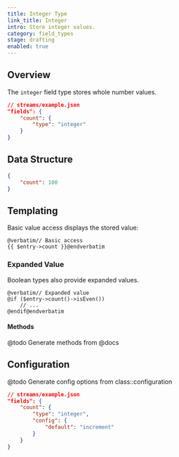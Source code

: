 ```yaml
---
title: Integer Type
link_title: Integer
intro: Store integer values.
category: field_types
stage: drafting
enabled: true
---
```


## Overview

The `integer` field type stores whole number values.

```json
// streams/example.json
"fields": {
    "count": {
        "type": "integer"
    }
}
```


## Data Structure

```json
{
    "count": 100
}
```

## Templating

Basic value access displays the stored value:

```blade
@verbatim// Basic access
{{ $entry->count }}@endverbatim
```

### Expanded Value

Boolean types also provide expanded values.

```blade
@verbatim// Expanded value
@if ($entry->count()->isEven())
    // ...
@endif@endverbatim
```

#### Methods

@todo Generate methods from @docs

## Configuration

@todo Generate config options from class::configuration

```json
// streams/example.json
"fields": {
    "count": {
        "type": "integer",
        "config": {
            "default": "increment"
        }
    }
}
```
